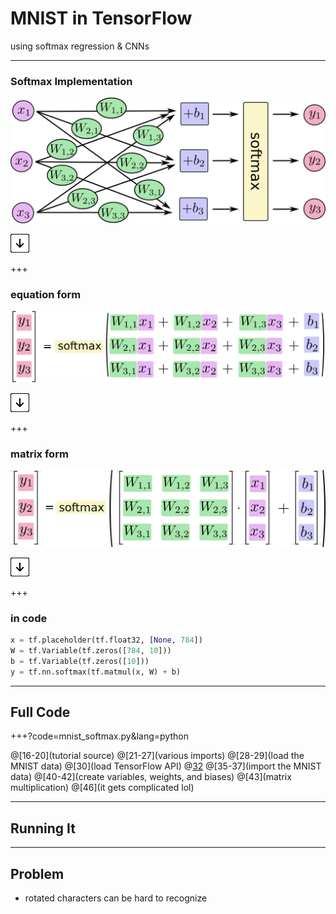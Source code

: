 # MNIST in TensorFlow
using softmax regression
& CNNs

---

### Softmax Implementation

![Softmax](img/s1.png)

![Press Down Key](img/down-arrow.png)

+++

### equation form
![Softmax (equation form)](img/s1_eqns.png)

![Press Down Key](img/down-arrow.png)

+++

### matrix form
![Softmax (matrix form)](img/s1_matrices.png)

![Press Down Key](img/down-arrow.png)

+++

### in code

```python
x = tf.placeholder(tf.float32, [None, 784])
W = tf.Variable(tf.zeros([784, 10]))
b = tf.Variable(tf.zeros([10]))
y = tf.nn.softmax(tf.matmul(x, W) + b)
```

---

## Full Code

+++?code=mnist_softmax.py&lang=python

@[16-20](tutorial source)
@[21-27](various imports)
@[28-29](load the MNIST data)
@[30](load TensorFlow API)
@[32](FLAGS)
@[35-37](import the MNIST data)
@[40-42](create variables, weights, and biases)
@[43](matrix multiplication)
@[46](it gets complicated lol)

---

## Running It

---

## Problem

- rotated characters can be hard to recognize